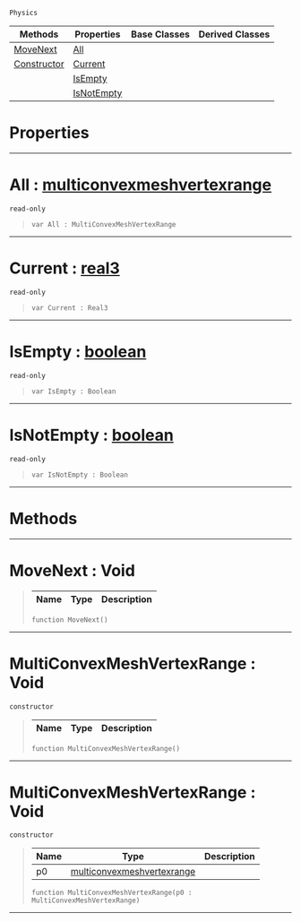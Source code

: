  `Physics`

|Methods|Properties|Base Classes|Derived Classes|
|---|---|---|---|
|[ MoveNext](https://github.com/ArendDanielek/ZeroDocsTest/blob/master/code_reference/class_reference/multiconvexmeshvertexrange.markdown#movenext-void)|[ All](https://github.com/ArendDanielek/ZeroDocsTest/blob/master/code_reference/class_reference/multiconvexmeshvertexrange.markdown#all-zero-engine-document)| | |
|[ Constructor](https://github.com/ArendDanielek/ZeroDocsTest/blob/master/code_reference/class_reference/multiconvexmeshvertexrange.markdown#multiconvexmeshvertexran)|[ Current](https://github.com/ArendDanielek/ZeroDocsTest/blob/master/code_reference/class_reference/multiconvexmeshvertexrange.markdown#current-zero-engine-docu)| | |
| |[ IsEmpty](https://github.com/ArendDanielek/ZeroDocsTest/blob/master/code_reference/class_reference/multiconvexmeshvertexrange.markdown#isempty-zero-engine-docu)| | |
| |[ IsNotEmpty](https://github.com/ArendDanielek/ZeroDocsTest/blob/master/code_reference/class_reference/multiconvexmeshvertexrange.markdown#isnotempty-zero-engine-d)| | |


 #  Properties


---  
 #  All : [multiconvexmeshvertexrange](https://github.com/ArendDanielek/ZeroDocsTest/blob/master/code_reference/class_reference/multiconvexmeshvertexrange.markdown)

 `read-only`

> 
> ``` lang=cpp, name=Zilch
> var All : MultiConvexMeshVertexRange


---  
 #  Current : [real3](https://github.com/ArendDanielek/ZeroDocsTest/blob/master/code_reference/zilch_base_types/real3.markdown)

 `read-only`

> 
> ``` lang=cpp, name=Zilch
> var Current : Real3


---  
 #  IsEmpty : [boolean](https://github.com/ArendDanielek/ZeroDocsTest/blob/master/code_reference/zilch_base_types/boolean.markdown)

 `read-only`

> 
> ``` lang=cpp, name=Zilch
> var IsEmpty : Boolean


---  
 #  IsNotEmpty : [boolean](https://github.com/ArendDanielek/ZeroDocsTest/blob/master/code_reference/zilch_base_types/boolean.markdown)

 `read-only`

> 
> ``` lang=cpp, name=Zilch
> var IsNotEmpty : Boolean


---  
 #  Methods


---  
 #  MoveNext : Void

> 
> |Name|Type|Description|
> |---|---|---|
> ``` lang=cpp, name=Zilch
> function MoveNext()
> ``` 


---  
 #  MultiConvexMeshVertexRange : Void

 `constructor`

> 
> |Name|Type|Description|
> |---|---|---|
> ``` lang=cpp, name=Zilch
> function MultiConvexMeshVertexRange()
> ``` 


---  
 #  MultiConvexMeshVertexRange : Void

 `constructor`

> 
> |Name|Type|Description|
> |---|---|---|
> |p0|[multiconvexmeshvertexrange](https://github.com/ArendDanielek/ZeroDocsTest/blob/master/code_reference/class_reference/multiconvexmeshvertexrange.markdown)| |
> ``` lang=cpp, name=Zilch
> function MultiConvexMeshVertexRange(p0 : MultiConvexMeshVertexRange)
> ``` 


---  
 
  
  
  
  
  
  
  

 